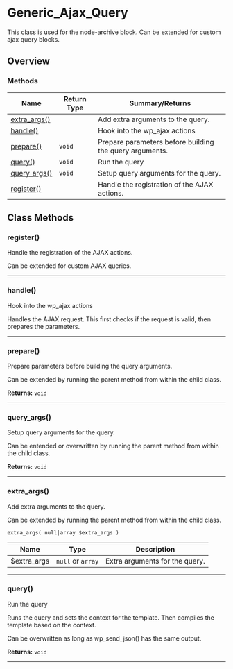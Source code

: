 # Generic\_Ajax\_Query

This class is used for the node-archive block. Can be extended for custom ajax query blocks.

<!--more-->

## Overview

### Methods

<div class="table-methods">

| Name | Return Type | Summary/Returns |
| --- | --- | --- |
| <span class="method-name">[extra_args()](#extra_args)</span> | <span class="method-type"></span> | <span class="method-description">Add extra arguments to the query.</span> |
| <span class="method-name">[handle()](#handle)</span> | <span class="method-type"></span> | <span class="method-description">Hook into the wp_ajax actions</span> |
| <span class="method-name">[prepare()](#prepare)</span> | <span class="method-type">`void`</span> | <span class="method-description">Prepare parameters before building the query arguments.</span> |
| <span class="method-name">[query()](#query)</span> | <span class="method-type">`void`</span> | <span class="method-description">Run the query</span> |
| <span class="method-name">[query_args()](#query_args)</span> | <span class="method-type">`void`</span> | <span class="method-description">Setup query arguments for the query.</span> |
| <span class="method-name">[register()](#register)</span> | <span class="method-type"></span> | <span class="method-description">Handle the registration of the AJAX actions.</span> |

</div>


## Class Methods

### register()

Handle the registration of the AJAX actions.

Can be extended for custom AJAX queries.

---

### handle()

Hook into the wp_ajax actions

Handles the AJAX request.
This first checks if the request is valid, then prepares the parameters.

---

### prepare()

Prepare parameters before building the query arguments.

Can be extended by running the parent method from within the child class.

**Returns:** `void` 

---

### query\_args()

Setup query arguments for the query.

Can be entended or overwritten by running the parent method from within the child class.

**Returns:** `void` 

---

### extra\_args()

Add extra arguments to the query.

Can be extended by running the parent method from within the child class.

`extra_args( null|array $extra_args )`

| Name | Type | Description |
| --- | --- | --- |
| $extra_args | `null` or `array` | Extra arguments for the query. |

---

### query()

Run the query

Runs the query and sets the context for the template.
Then compiles the template based on the context.

Can be overwritten as long as wp_send_json() has the same output.

**Returns:** `void` 

---

